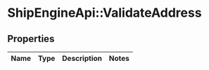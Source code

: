 # ShipEngineApi::ValidateAddress

## Properties
Name | Type | Description | Notes
------------ | ------------- | ------------- | -------------


